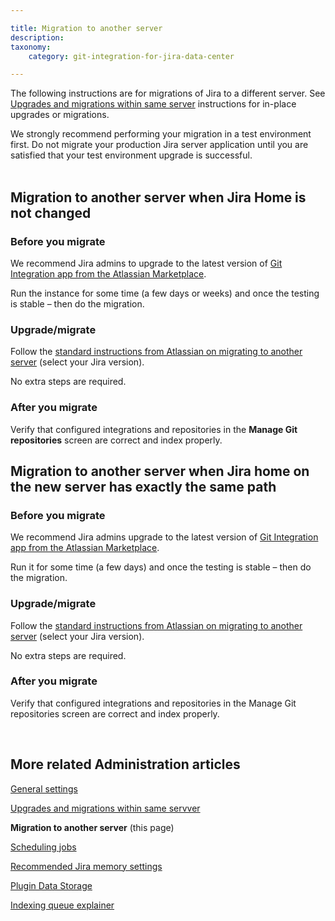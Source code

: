 ```yaml
---

title: Migration to another server
description:
taxonomy:
    category: git-integration-for-jira-data-center

---
```


<!-- ADMINISTRATION -->

The following instructions are for migrations of Jira to a different server. See [Upgrades and migrations within same server](/git-integration-for-jira-data-center/upgrades-and-migrations-within-same-server-gij-self-managed) instructions for in-place upgrades or migrations.


<div class="bbb-callout bbb--info">
    <div class="irow">
    <div class="ilogobox">
        <span class="logoimg"></span>
    </div>
    <div class="imsgbox">
        We strongly recommend performing your migration in a test environment first. Do not migrate your production Jira server application until you are satisfied that your test environment upgrade is successful.
    </div>
    </div>
</div>
<br>

## Migration to another server when Jira Home is not changed

### Before you migrate

We recommend Jira admins to upgrade to the latest version of [Git Integration app from the Atlassian Marketplace](https://marketplace.atlassian.com/apps/4984/git-integration-for-jira?hosting=server&tab=versions).

Run the instance for some time (a few days or weeks) and once the testing is stable – then do the migration.

### Upgrade/migrate

Follow the [standard instructions from Atlassian on migrating to another server](https://confluence.atlassian.com/adminjiraserver073/migrating-jira-applications-to-another-server-861253107.html) (select your Jira version).

No extra steps are required.

### After you migrate

Verify that configured integrations and repositories in the **Manage Git repositories** screen are correct and index properly.

## Migration to another server when Jira home on the new server has exactly the same path

### Before you migrate

We recommend Jira admins upgrade to the latest version of [Git Integration app from the Atlassian Marketplace](https://marketplace.atlassian.com/apps/4984/git-integration-for-jira?hosting=server&tab=versions).

Run it for some time (a few days) and once the testing is stable – then do the migration.

### Upgrade/migrate

Follow the [standard instructions from Atlassian on migrating to another server](https://confluence.atlassian.com/adminjiraserver073/migrating-jira-applications-to-another-server-861253107.html) (select your Jira version).

No extra steps are required.

### After you migrate

Verify that configured integrations and repositories in the Manage Git repositories screen are correct and index properly.

<p>&nbsp;</p>

## More related Administration articles

[General settings](/git-integration-for-jira-data-center/general-settings-gij-self-managed)

[Upgrades and migrations within same servver](/git-integration-for-jira-data-center/upgrades-and-migrations-within-same-server-gij-self-managed)

**Migration to another server** (this page)

[Scheduling jobs](/git-integration-for-jira-data-center/scheduling-jobs-gij-self-managed)

[Recommended Jira memory settings](/git-integration-for-jira-data-center/recommended-jira-memory-settings-gij-self-managed)

[Plugin Data Storage](/git-integration-for-jira-data-center/plugin-data-storage-gij-self-managed)

[Indexing queue explainer](/git-integration-for-jira-data-center/indexing-queue-explainer-gij-self-managed)

